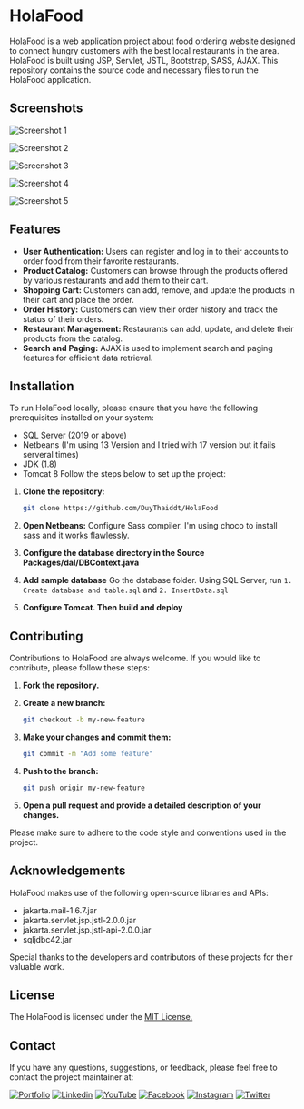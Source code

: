 # HolaFood

HolaFood is a web application project about food ordering website designed to connect hungry customers with the best local restaurants in the area. HolaFood is built using JSP, Servlet, JSTL, Bootstrap, SASS, AJAX. This repository contains the source code and necessary files to run the HolaFood application.

## Screenshots

![Screenshot 1](screenshots/Screenshot1.jpeg)

![Screenshot 2](screenshots/Screenshot2.jpeg)

![Screenshot 3](screenshots/Screenshot3.jpeg)

![Screenshot 4](screenshots/Screenshot4.jpeg)

![Screenshot 5](screenshots/Screenshot5.jpeg)

## Features

- **User Authentication:** Users can register and log in to their accounts to order food from their favorite restaurants.
- **Product Catalog:** Customers can browse through the products offered by various restaurants and add them to their cart.
- **Shopping Cart:** Customers can add, remove, and update the products in their cart and place the order.
- **Order History:** Customers can view their order history and track the status of their orders.
- **Restaurant Management:** Restaurants can add, update, and delete their products from the catalog.
- **Search and Paging:** AJAX is used to implement search and paging features for efficient data retrieval.

## Installation

To run HolaFood locally, please ensure that you have the following prerequisites installed on your system:

- SQL Server (2019 or above)
- Netbeans (I'm using 13 Version and I tried with 17 version but it fails serveral times)
- JDK (1.8)
- Tomcat 8
Follow the steps below to set up the project:

1. **Clone the repository:**

    ```bash
    git clone https://github.com/DuyThaiddt/HolaFood
    ```

2. **Open Netbeans:**
Configure Sass compiler. I'm using choco to install sass and it works flawlessly.

3. **Configure the database directory in the Source Packages/dal/DBContext.java**


4. **Add sample database**
Go the database folder. Using SQL Server, run `1. Create database and table.sql` and `2. InsertData.sql`

5. **Configure Tomcat. Then build and deploy**

## Contributing

Contributions to HolaFood are always welcome. If you would like to contribute, please follow these steps:

1. **Fork the repository.**
2. **Create a new branch:**

    ```bash
    git checkout -b my-new-feature
    ```

3. **Make your changes and commit them:**

    ```bash
    git commit -m "Add some feature"
    ```

4. **Push to the branch:**

    ```bash
    git push origin my-new-feature
    ```

5. **Open a pull request and provide a detailed description of your changes.**

Please make sure to adhere to the code style and conventions used in the project.
## Acknowledgements

HolaFood makes use of the following open-source libraries and APIs:

- jakarta.mail-1.6.7.jar
- jakarta.servlet.jsp.jstl-2.0.0.jar
- jakarta.servlet.jsp.jstl-api-2.0.0.jar
- sqljdbc42.jar

Special thanks to the developers and contributors of these projects for their valuable work.


## License

The HolaFood is licensed under the [MIT License.](https://choosealicense.com/licenses/mit/)
## Contact

If you have any questions, suggestions, or feedback, please feel free to contact the project maintainer at:

[![Portfolio](https://img.shields.io/badge/my_portfolio-000?style=for-the-badge&logo=ko-fi&logoColor=white)](https://portfolio.codewithdt.com/)
[![Linkedin](https://img.shields.io/badge/linkedin-0A66C2?style=for-the-badge&logo=linkedin&logoColor=white)](https://www.linkedin.com/in/dduythai/)
[![YouTube](https://img.shields.io/badge/YouTube-%23FF0000.svg?style=for-the-badge&logo=YouTube&logoColor=white)](https://www.youtube.com/@codewithdt)
[![Facebook](https://img.shields.io/badge/Facebook-1877F2?style=for-the-badge&logo=facebook&logoColor=white)](https://www.facebook.com/duythai.ddt/)
[![Instagram](https://img.shields.io/badge/Instagram-%23E4405F.svg?style=for-the-badge&logo=Instagram&logoColor=white)](https://www.instagram.com/dduy_thai/)
[![Twitter](https://img.shields.io/badge/twitter-1DA1F2?style=for-the-badge&logo=twitter&logoColor=white)](https://twitter.com/codewithdt)

 

